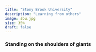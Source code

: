 ```yaml
---
title: "Stony Brook University"
description: "Learning from others"
image: sbu.jpg
size: 35%
draft: false
---
```

### Standing on the shoulders of giants
